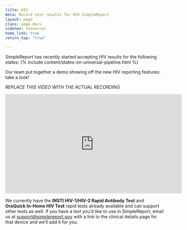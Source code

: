 ```yaml
---
title: HIV
meta: Record test results for HIV SimpleReport
layout: page
class: page-docs
sidenav: resources
home_link: true
return_top: "true"

---
```


SimpleReport has recently started accepting HIV results for the following states:
{% include content/states-on-universal-pipeline.html %}

Our team put together a demo showing off the new HIV reporting features: take a look!

_REPLACE THIS VIDEO WITH THE ACTUAL RECORDING_

<div class="usa-embed-container">
  <iframe title="SimpleReport Training from the USDS & CDC" width="560" height="315" src="https://www.youtube.com/embed/videoseries?list=PL3U3nqqPGhab0sys3ombZmwOplRYlBOBF" frameborder="0" allow="accelerometer; autoplay; clipboard-write; encrypted-media; gyroscope; picture-in-picture" allowfullscreen></iframe>
</div>

We currently have the **INSTI HIV-1/HIV-2 Rapid Antibody Test** and **OraQuick In-Home HIV Test** rapid tests already available and can support other tests as well. If you have a test you’d like to use in SimpleReport, email us at <a href="mailto:support@simplereport.gov">support@simplereport.gov</a> with a link to the clinical details page for that device and we’ll add it for you. 

